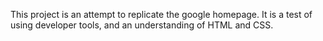 This project is an attempt to replicate the google homepage. It is a test of using developer tools, and an understanding of HTML and CSS.